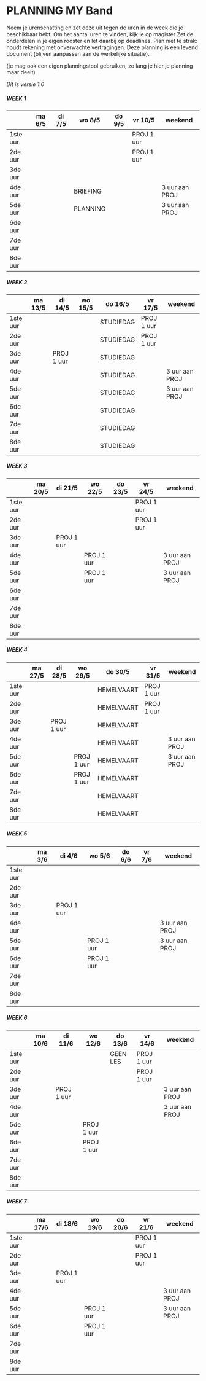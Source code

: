 # PLANNING MY Band
Neem je urenschatting en zet deze uit tegen de uren in de week die je beschikbaar hebt. Om het aantal uren te vinden, kijk je op magister
Zet de onderdelen in je eigen rooster en let daarbij op deadlines. Plan niet te strak: houdt rekening met onverwachte vertragingen.
Deze planning is een levend document (blijven aanpassen aan de werkelijke situatie).

(je mag ook een eigen planningstool gebruiken, zo lang je hier je planning maar deelt)

*Dit is versie 1.0*

##### WEEK 1
|         | ma 6/5 | di 7/5 | wo 8/5 | do 9/5 | vr 10/5 | weekend |
| ------ |------ | ---- | ------ |---- |------ |---- | 
| 1ste uur | | | | | PROJ 1 uur|  |
| 2de uur  | | | | | PROJ 1 uur|  |
| 3de uur  | | | | | |  |
| 4de uur  | | | BRIEFING| | | 3 uur aan PROJ |
| 5de uur  | | | PLANNING| | | 3 uur aan PROJ |
| 6de uur  | | | | | |  |
| 7de uur  | | | | | |  |
| 8de uur  | | | | | |  |

##### WEEK 2
|         | ma 13/5 | di 14/5 | wo 15/5 | do 16/5 | vr 17/5 | weekend |
| ------ |------ | ---- | ------ |---- |------ |---- | 
| 1ste uur | | | | STUDIEDAG |PROJ 1 uur |  |
| 2de uur  | | | | STUDIEDAG |PROJ 1 uur |  |
| 3de uur  | | PROJ 1 uur | | STUDIEDAG | |  |
| 4de uur  | | | | STUDIEDAG | | 3 uur aan PROJ |
| 5de uur  | | | | STUDIEDAG | | 3 uur aan PROJ |
| 6de uur  | | | | STUDIEDAG | |  |
| 7de uur  | | | | STUDIEDAG | |  |
| 8de uur  | | | | STUDIEDAG | |  |

##### WEEK 3
|         | ma 20/5 | di 21/5 | wo 22/5 | do 23/5 | vr 24/5 | weekend |
| ------ |------ | ---- | ------ |---- |------ |---- | 
| 1ste uur | | | | | PROJ 1 uur|  |
| 2de uur  | | | | | PROJ 1 uur|  |
| 3de uur  | | PROJ 1 uur | | | |  |
| 4de uur  | | | PROJ 1 uur | | | 3 uur aan PROJ |
| 5de uur  | | | PROJ 1 uur | | | 3 uur aan PROJ |
| 6de uur  | | | | | |  |
| 7de uur  | | | | | |  |
| 8de uur  | | | | | |  |

##### WEEK 4
|         | ma 27/5 | di 28/5 | wo 29/5 | do 30/5 | vr 31/5 | weekend |
| ------ |------ | ---- | ------ |---- |------ |---- | 
| 1ste uur | | |  | HEMELVAART | PROJ 1 uur|  |
| 2de uur  | | | | HEMELVAART |PROJ 1 uur |  |
| 3de uur  | | PROJ 1 uur | | HEMELVAART | |  |
| 4de uur  | | | | HEMELVAART | | 3 uur aan PROJ |
| 5de uur  | | | PROJ 1 uur | HEMELVAART | | 3 uur aan PROJ |
| 6de uur  | | | PROJ 1 uur | HEMELVAART | |  |
| 7de uur  | | | | HEMELVAART | |  |
| 8de uur  | | | | HEMELVAART | |  |

##### WEEK 5
|         | ma 3/6 | di 4/6 | wo 5/6 | do 6/6 | vr 7/6 | weekend |
| ------ |------ | ---- | ------ |---- |------ |---- | 
| 1ste uur | | | | | |  |
| 2de uur | | | | | |  |
| 3de uur | | PROJ 1 uur | | | |  |
| 4de uur | | | | | |3 uur aan PROJ  |
| 5de uur | | | PROJ 1 uur | | | 3 uur aan PROJ |
| 6de uur | | | PROJ 1 uur | | |  |
| 7de uur | | | | | |  |
| 8de uur | | | | | |  |

##### WEEK 6
|         | ma 10/6 | di 11/6 | wo 12/6 | do 13/6 | vr 14/6 | weekend |
| ------ |------ | ---- | ------ |---- |------ |---- | 
| 1ste uur | | | | GEEN LES |PROJ 1 uur |  |
| 2de uur | | | | | PROJ 1 uur|  |
| 3de uur | | PROJ 1 uur | | | | 3 uur aan PROJ |
| 4de uur | | | | | | 3 uur aan PROJ |
| 5de uur | | | PROJ 1 uur | | |  |
| 6de uur | | | PROJ 1 uur | | |  |
| 7de uur | | | | | |  |
| 8de uur | | | | | |  |


##### WEEK 7
|         | ma 17/6 | di 18/6 | wo 19/6 | do 20/6 | vr 21/6 | weekend |
| ------ |------ | ---- | ------ |---- |------ |---- | 
| 1ste uur | | | | | PROJ 1 uur |  |
| 2de uur | | | | | PROJ 1 uur |  |
| 3de uur | | PROJ 1 uur | | | |  |
| 4de uur | | | | | | 3 uur aan PROJ |
| 5de uur | | | PROJ 1 uur | | |3 uur aan PROJ  |
| 6de uur | | | PROJ 1 uur | | |  |
| 7de uur | | | | | |  |
| 8de uur | | | | | |  |

